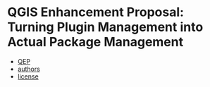 # QGIS Enhancement Proposal: **Turning Plugin Management into Actual Package Management**

- [QEP](https://github.com/qgist/pluginmanager-qep/blob/master/QEP.md)
- [authors](https://github.com/qgist/pluginmanager-qep/blob/master/AUTHORS.md)
- [license](https://github.com/qgist/pluginmanager-qep/blob/master/LICENSE)
